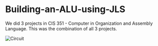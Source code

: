 # Building-an-ALU-using-JLS
We did 3 projects in CIS 351  - Computer in Organization and Assembly Language. This was the combination of all 3 projects.

![Circuit](https://github.com/James1950/Building-an-ALU-using-JLS/assets/112421154/35d18637-8131-4a3f-8684-1201792f818c)
